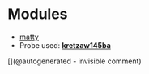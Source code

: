 
# Modules

* [matty](/matty/)
* Probe used: __[kretzaw145ba](/include/probes/auto/kretzaw145ba.md)__


[](@autogenerated - invisible comment)